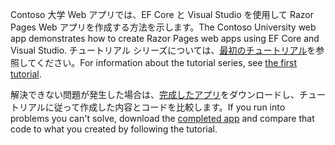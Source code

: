 <span data-ttu-id="75c23-101">Contoso 大学 Web アプリでは、EF Core と Visual Studio を使用して Razor Pages Web アプリを作成する方法を示します。</span><span class="sxs-lookup"><span data-stu-id="75c23-101">The Contoso University web app demonstrates how to create Razor Pages web apps using EF Core and Visual Studio.</span></span> <span data-ttu-id="75c23-102">チュートリアル シリーズについては、[最初のチュートリアル](xref:data/ef-rp/intro)を参照してください。</span><span class="sxs-lookup"><span data-stu-id="75c23-102">For information about the tutorial series, see [the first tutorial](xref:data/ef-rp/intro).</span></span>

<span data-ttu-id="75c23-103">解決できない問題が発生した場合は、[完成したアプリ](https://github.com/dotnet/AspNetCore.Docs/tree/master/aspnetcore/data/ef-rp/intro/samples)をダウンロードし、チュートリアルに従って作成した内容とコードを比較します。</span><span class="sxs-lookup"><span data-stu-id="75c23-103">If you run into problems you can't solve, download the [completed app](https://github.com/dotnet/AspNetCore.Docs/tree/master/aspnetcore/data/ef-rp/intro/samples) and compare that code to what you created by following the tutorial.</span></span>
